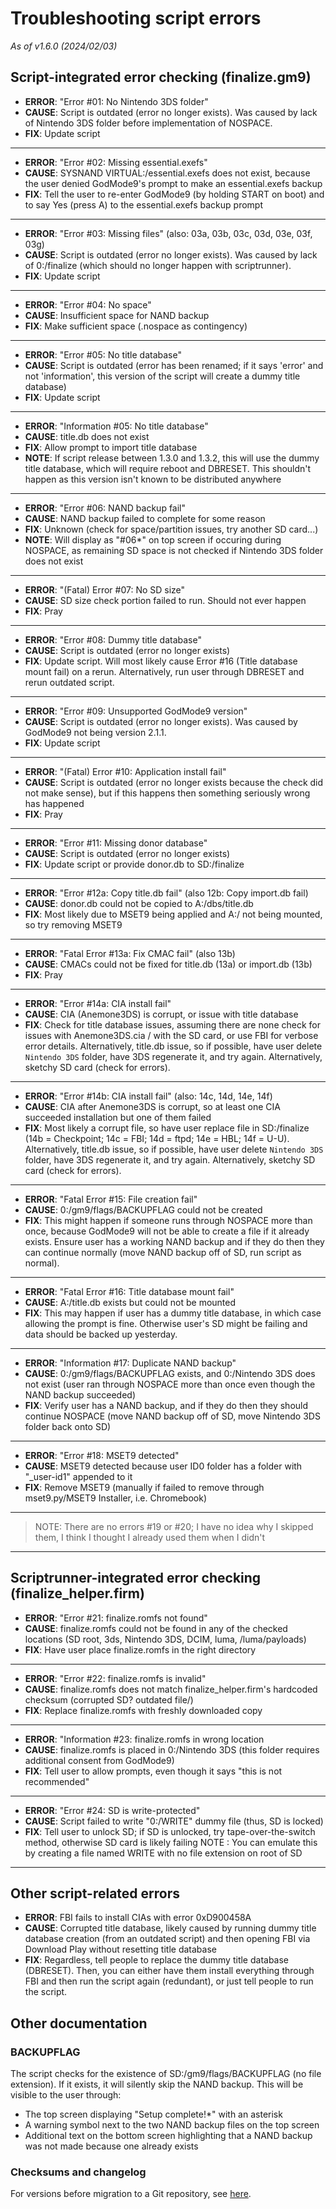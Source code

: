 # Troubleshooting script errors
*As of v1.6.0 (2024/02/03)*

## Script-integrated error checking (finalize.gm9)

- **ERROR**: "Error #01: No Nintendo 3DS folder"
- **CAUSE**: Script is outdated (error no longer exists). Was caused by lack of Nintendo 3DS folder before implementation of NOSPACE.
- **FIX**: Update script

---

- **ERROR**: "Error #02: Missing essential.exefs"
- **CAUSE**: SYSNAND VIRTUAL:/essential.exefs does not exist, because the user denied GodMode9's prompt to make an essential.exefs backup
- **FIX**: Tell the user to re-enter GodMode9 (by holding START on boot) and to say Yes (press A) to the essential.exefs backup prompt

---

- **ERROR**: "Error #03: Missing files" (also: 03a, 03b, 03c, 03d, 03e, 03f, 03g)
- **CAUSE**: Script is outdated (error no longer exists). Was caused by lack of 0:/finalize (which should no longer happen with scriptrunner).
- **FIX**: Update script

---

- **ERROR**: "Error #04: No space"
- **CAUSE**: Insufficient space for NAND backup
- **FIX**: Make sufficient space (.nospace as contingency)

---

- **ERROR**: "Error #05: No title database"
- **CAUSE**: Script is outdated (error has been renamed; if it says 'error' and not 'information', this version of the script will create a dummy title database)
- **FIX**: Update script

---

- **ERROR**: "Information #05: No title database"
- **CAUSE**: title.db does not exist
- **FIX**: Allow prompt to import title database
- **NOTE**: If script release between 1.3.0 and 1.3.2, this will use the dummy title database, which will require reboot and DBRESET. This shouldn't happen as this version isn't known to be distributed anywhere

---

- **ERROR**: "Error #06: NAND backup fail"
- **CAUSE**: NAND backup failed to complete for some reason
- **FIX**: Unknown (check for space/partition issues, try another SD card...)
- **NOTE**: Will display as "#06*" on top screen if occuring during NOSPACE, as remaining SD space is not checked if Nintendo 3DS folder does not exist

---

- **ERROR**: "(Fatal) Error #07: No SD size"
- **CAUSE**: SD size check portion failed to run. Should not ever happen
- **FIX**: Pray

---

- **ERROR**: "Error #08: Dummy title database"
- **CAUSE**: Script is outdated (error no longer exists)
- **FIX**: Update script. Will most likely cause Error #16 (Title database mount fail) on a rerun. Alternatively, run user through DBRESET and rerun outdated script.

---

- **ERROR**: "Error #09: Unsupported GodMode9 version"
- **CAUSE**: Script is outdated (error no longer exists). Was caused by GodMode9 not being version 2.1.1.
- **FIX**: Update script

---

- **ERROR**: "(Fatal) Error #10: Application install fail"
- **CAUSE**: Script is outdated (error no longer exists because the check did not make sense), but if this happens then something seriously wrong has happened
- **FIX**: Pray

---

- **ERROR**: "Error #11: Missing donor database"
- **CAUSE**: Script is outdated (error no longer exists)
- **FIX**: Update script or provide donor.db to SD:/finalize

---

- **ERROR**: "Error #12a: Copy title.db fail" (also 12b: Copy import.db fail)
- **CAUSE**: donor.db could not be copied to A:/dbs/title.db
- **FIX**: Most likely due to MSET9 being applied and A:/ not being mounted, so try removing MSET9

---

- **ERROR**: "Fatal Error #13a: Fix CMAC fail" (also 13b)
- **CAUSE**: CMACs could not be fixed for title.db (13a) or import.db (13b)
- **FIX**: Pray

---

- **ERROR**: "Error #14a: CIA install fail"
- **CAUSE**: CIA (Anemone3DS) is corrupt, or issue with title database
- **FIX**: Check for title database issues, assuming there are none check for issues with Anemone3DS.cia / with the SD card, or use FBI for verbose error details. Alternatively, title.db issue, so if possible, have user delete `Nintendo 3DS` folder, have 3DS regenerate it, and try again. Alternatively, sketchy SD card (check for errors).

---

- **ERROR**: "Error #14b: CIA install fail" (also: 14c, 14d, 14e, 14f)
- **CAUSE**: CIA after Anemone3DS is corrupt, so at least one CIA succeeded installation but one of them failed
- **FIX**: Most likely a corrupt file, so have user replace file in SD:/finalize (14b = Checkpoint; 14c = FBI; 14d = ftpd; 14e = HBL; 14f = U-U). Alternatively, title.db issue, so if possible, have user delete `Nintendo 3DS` folder, have 3DS regenerate it, and try again. Alternatively, sketchy SD card (check for errors).

---

- **ERROR**: "Fatal Error #15: File creation fail"
- **CAUSE**: 0:/gm9/flags/BACKUPFLAG could not be created
- **FIX**: This might happen if someone runs through NOSPACE more than once, because GodMode9 will not be able to create a file if it already exists. Ensure user has a working NAND backup and if they do then they can continue normally (move NAND backup off of SD, run script as normal).

---

- **ERROR**: "Fatal Error #16: Title database mount fail"
- **CAUSE**: A:/title.db exists but could not be mounted
- **FIX**: This may happen if user has a dummy title database, in which case allowing the prompt is fine. Otherwise user's SD might be failing and data should be backed up yesterday.

---

- **ERROR**: "Information #17: Duplicate NAND backup"
- **CAUSE**: 0:/gm9/flags/BACKUPFLAG exists, and 0:/Nintendo 3DS does not exist (user ran through NOSPACE more than once even though the NAND backup succeeded)
- **FIX**: Verify user has a NAND backup, and if they do then they should continue NOSPACE (move NAND backup off of SD, move Nintendo 3DS folder back onto SD)

---

- **ERROR**: "Error #18: MSET9 detected"
- **CAUSE**: MSET9 detected because user ID0 folder has a folder with "_user-id1" appended to it
- **FIX**: Remove MSET9 (manually if failed to remove through mset9.py/MSET9 Installer, i.e. Chromebook)

---

> NOTE: There are no errors #19 or #20; I have no idea why I skipped them, I think I thought I already used them when I didn't

---

## Scriptrunner-integrated error checking (finalize_helper.firm)

- **ERROR**: "Error #21: finalize.romfs not found"
- **CAUSE**: finalize.romfs could not be found in any of the checked locations (SD root, 3ds, Nintendo 3DS, DCIM, luma, /luma/payloads)
- **FIX**: Have user place finalize.romfs in the right directory

---

- **ERROR**: "Error #22: finalize.romfs is invalid"
- **CAUSE**: finalize.romfs does not match finalize_helper.firm's hardcoded checksum (corrupted SD? outdated file/)
- **FIX**: Replace finalize.romfs with freshly downloaded copy

---

- **ERROR**: "Information #23: finalize.romfs in wrong location
- **CAUSE**: finalize.romfs is placed in 0:/Nintendo 3DS (this folder requires additional consent from GodMode9)
- **FIX**: Tell user to allow prompts, even though it says "this is not recommended"

---

- **ERROR**: "Error #24: SD is write-protected"
- **CAUSE**: Script failed to write "0:/WRITE" dummy file (thus, SD is locked)
- **FIX**: Tell user to unlock SD; if SD is unlocked, try tape-over-the-switch method, otherwise SD card is likely failing
NOTE : You can emulate this by creating a file named WRITE with no file extension on root of SD

---

## Other script-related errors

- **ERROR**: FBI fails to install CIAs with error 0xD900458A
- **CAUSE**: Corrupted title database, likely caused by running dummy title database creation (from an outdated script) and then opening FBI via Download Play without resetting title database
- **FIX**: Regardless, tell people to replace the dummy title database (DBRESET). Then, you can either have them install everything through FBI and then run the script again (redundant), or just tell people to run the script.

## Other documentation

### BACKUPFLAG

The script checks for the existence of SD:/gm9/flags/BACKUPFLAG (no file extension). If it exists, it will silently skip the NAND backup. This will be visible to the user through:

- The top screen displaying "Setup complete!*" with an asterisk
- A warning symbol next to the two NAND backup files on the top screen
- Additional text on the bottom screen highlighting that a NAND backup was not made because one already exists


### Checksums and changelog

For versions before migration to a Git repository, see [here](https://gist.github.com/lilyuwuu/8a7ce43263fe498b7fb0a403ea5eaff3).


